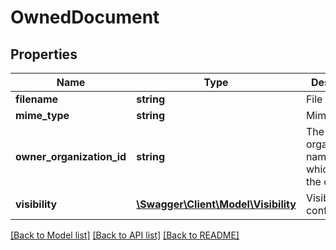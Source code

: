 # OwnedDocument

## Properties
Name | Type | Description | Notes
------------ | ------------- | ------------- | -------------
**filename** | **string** | File Name | [optional] 
**mime_type** | **string** | Mime Type | [optional] 
**owner_organization_id** | **string** | The organization&#39;s namespace which owns the document | [optional] 
**visibility** | [**\Swagger\Client\Model\Visibility**](Visibility.md) | Visibility configuration | [optional] 

[[Back to Model list]](../README.md#documentation-for-models) [[Back to API list]](../README.md#documentation-for-api-endpoints) [[Back to README]](../README.md)


